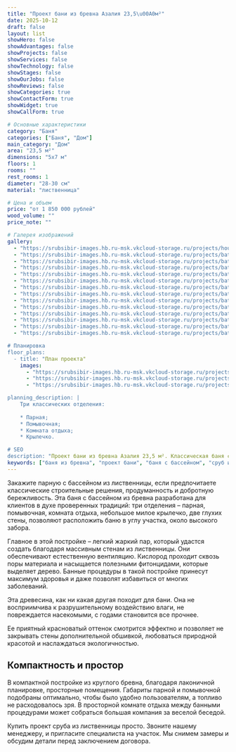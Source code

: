 ```yaml
---
title: "Проект бани из бревна Азалия 23,5\u00A0м²"
date: 2025-10-12
draft: false
layout: list
showHero: false
showAdvantages: false
showProjects: false
showServices: false
showTechnology: false
showStages: false
showOurJobs: false
showReviews: false
showCategories: true
showContactForm: true
showWidget: true
showCallForm: true

# Основные характеристики
category: "Баня"
categories: ["Баня", "Дом"]
main_category: "Дом"
area: "23,5 м²"
dimensions: "5х7 м"
floors: 1
rooms: ""
rest_rooms: 1
diameter: "28-30 см"
material: "лиственница"

# Цена и объем
price: "от 1 850 000 рублей"
wood_volume: ""
price_note: ""

# Галерея изображений
gallery:
  - "https://srubsibir-images.hb.ru-msk.vkcloud-storage.ru/projects/houses/azalia-23/azalia-23-1.jpg"
  - "https://srubsibir-images.hb.ru-msk.vkcloud-storage.ru/projects/baths/azalia-23/azalia-23-2.jpg"
  - "https://srubsibir-images.hb.ru-msk.vkcloud-storage.ru/projects/baths/azalia-23/azalia-23-3.jpg"
  - "https://srubsibir-images.hb.ru-msk.vkcloud-storage.ru/projects/baths/azalia-23/azalia-23-4.jpg"
  - "https://srubsibir-images.hb.ru-msk.vkcloud-storage.ru/projects/baths/azalia-23/azalia-23-5.jpg"
  - "https://srubsibir-images.hb.ru-msk.vkcloud-storage.ru/projects/baths/azalia-23/azalia-23-6.jpg"
  - "https://srubsibir-images.hb.ru-msk.vkcloud-storage.ru/projects/baths/azalia-23/azalia-23-7.jpg"
  - "https://srubsibir-images.hb.ru-msk.vkcloud-storage.ru/projects/baths/azalia-23/azalia-23-8.jpg"
  - "https://srubsibir-images.hb.ru-msk.vkcloud-storage.ru/projects/baths/azalia-23/azalia-23-9.jpg"
  - "https://srubsibir-images.hb.ru-msk.vkcloud-storage.ru/projects/baths/azalia-23/azalia-23-10.jpg"
  - "https://srubsibir-images.hb.ru-msk.vkcloud-storage.ru/projects/baths/azalia-23/azalia-23-11.jpg"
  - "https://srubsibir-images.hb.ru-msk.vkcloud-storage.ru/projects/baths/azalia-23/azalia-23-12.jpg"
  - "https://srubsibir-images.hb.ru-msk.vkcloud-storage.ru/projects/baths/azalia-23/azalia-23-13.jpg"
  - "https://srubsibir-images.hb.ru-msk.vkcloud-storage.ru/projects/baths/azalia-23/azalia-23-14.png

# Планировка
floor_plans:
  - title: "План проекта"
    images:
      - "https://srubsibir-images.hb.ru-msk.vkcloud-storage.ru/projects/baths/azalia-23/azalia-23-9.jpg"
      - "https://srubsibir-images.hb.ru-msk.vkcloud-storage.ru/projects/baths/azalia-23/azalia-23-10.jpg"
      - "https://srubsibir-images.hb.ru-msk.vkcloud-storage.ru/projects/baths/azalia-23/azalia-23-14.png

planning_description: |
    Три классических отделения:
    
    * Парная;
    * Помывочная;
    * Комната отдыха;
    * Крылечко.

# SEO
description: "Проект бани из бревна Азалия 23,5 м². Классическая баня с бассейном из лиственницы диаметром 28-30 см с продуманной планировкой."
keywords: ["баня из бревна", "проект бани", "баня с бассейном", "сруб из лиственницы", "баня Азалия"]
---
```


Закажите парную с бассейном из лиственницы, если предпочитаете классические строительные решения, продуманность и добротную бережливость. Эта баня с бассейном из бревна разработана для клиентов в духе проверенных традиций: три отделения – парная, помывочная, комната отдыха, небольшое милое крылечко, две глухих стены, позволяют расположить баню в углу участка, около высокого забора.

Главное в этой постройке – легкий жаркий пар, который удастся создать благодаря массивным стенам из лиственницы. Они обеспечивают естественную вентиляцию. Кислород проходит сквозь поры материала и насыщается полезными фитонцидами, которые выделяет дерево. Банные процедуры в такой постройке принесут максимум здоровья и даже позволят избавиться от многих заболеваний.

Эта древесина, как ни какая другая походит для бани. Она не восприимчива к разрушительному воздействию влаги, не повреждается насекомыми, с годами становится все прочнее.

Ее приятный красноватый оттенок смотрится эффектно и позволяет не закрывать стены дополнительной обшивкой, любоваться природной красотой и наслаждаться экологичностью.

## Компактность и простор

В компактной постройке из круглого бревна, благодаря лаконичной планировке, просторные помещения. Габариты парной и помывочной подобраны оптимально, чтобы было удобно пользователям, а топливо не расходовалось зря. В просторной комнате отдыха между банными процедурами может собраться большая компания за веселой беседой.

Купить проект сруба из лиственницы просто. Звоните нашему менеджеру, и пригласите специалиста на участок. Мы снимем замеры и обсудим детали перед заключением договора.